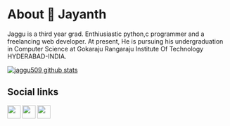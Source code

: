 # About 👋 Jayanth

Jaggu is a third year grad. Enthiusiastic python,c programmer and a freelancing web developer. At present, He is pursuing his undergraduation in Computer Science at Gokaraju Rangaraju Institute Of Technology HYDERABAD-INDIA.


[![jaggu509 github stats](https://github-readme-stats.vercel.app/api?username=jaggu509)](https://github.com/jaggu509/github-readme-stats)


## Social links
<a href="https://github.com/jaggu509"><img src="https://github.com/favicon.ico" padding="35" width="30" height="30" ></a> 
<a href="https://www.facebook.com/profile.php?id=100052633572755"> <img src="https://facebook.com/favicon.ico" padding="35" width="30" height="30" ></a>
<a href ="https://www.linkedin.com/in/jayanth-guru-7ab34a1a1"><img src="https://www.linkedin.com/favicon.ico" padding="35" width="30" height="30" ></a>
